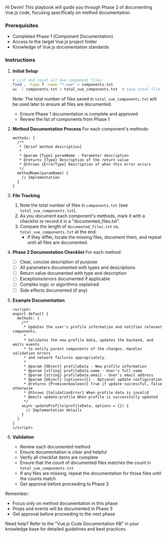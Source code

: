 Hi Devin! This playbook will guide you through Phase 2 of documenting Vue.js code, focusing specifically on method documentation.

### Prerequisites
- Completed Phase 1 (Component Documentation)
- Access to the target Vue.js project folder
- Knowledge of Vue.js documentation standards

### Instructions

1. **Initial Setup**
   ```bash
   # List and count all Vue component files
   find . -type f -name "*.vue" > components.txt
   wc -l components.txt > total_vue_components.txt  # Save total file count
   ```

   Note: The total number of files saved in `total_vue_components.txt` will be used later to ensure all files are documented.

   - Ensure Phase 1 documentation is complete and approved
   - Review the list of components from Phase 1

2. **Method Documentation Process**
   For each component's methods:

   ```vue
   methods: {
     /**
      * [Brief method description]
      *
      * @param {Type} paramName - Parameter description
      * @returns {Type} Description of the return value
      * @throws {ErrorType} Description of when this error occurs
      */
     methodName(paramName) {
       // Implementation
     }
   }
   ```

3. **File Tracking**
   1. Note the total number of files in `components.txt` (see `total_vue_components.txt`).
   2. As you document each component's methods, mark it with a checklist or record it in a "documented_files.txt".
   3. Compare the length of `documented_files.txt` vs. `total_vue_components.txt` at the end:
      - If they differ, locate the missing files, document them, and repeat until all files are documented.

4. **Phase 2 Documentation Checklist**
   For each method:
   - [ ] Clear, concise description of purpose
   - [ ] All parameters documented with types and descriptions
   - [ ] Return value documented with type and description
   - [ ] Exceptions/errors documented if applicable
   - [ ] Complex logic or algorithms explained
   - [ ] Side effects documented (if any)

4. **Example Documentation**
   ```vue
   <script>
   export default {
     methods: {
       /**
        * Updates the user's profile information and notifies relevant components.
        * 
        * Validates the new profile data, updates the backend, and emits events
        * to notify parent components of the changes. Handles validation errors
        * and network failures appropriately.
        *
        * @param {Object} profileData - New profile information
        * @param {string} profileData.name - User's full name
        * @param {string} profileData.email - User's email address
        * @param {Object} [options={}] - Optional update configuration
        * @returns {Promise<boolean>} True if update successful, false otherwise
        * @throws {ValidationError} When profile data is invalid
        * @emits update:profile When profile is successfully updated
        */
       async updateProfile(profileData, options = {}) {
         // Implementation details
       }
     }
   }
   </script>
   ```

5. **Validation**
   - Review each documented method
   - Ensure documentation is clear and helpful
   - Verify all checklist items are complete
   - Ensure that the count of documented files matches the count in `total_vue_components.txt`
   - If any files are missing, repeat the documentation for those files until the counts match
   - Get approval before proceeding to Phase 3

Remember:
- Focus only on method documentation in this phase
- Props and events will be documented in Phase 3
- Get approval before proceeding to the next phase

Need help? Refer to the "Vue.js Code Documentation KB" in your knowledge base for detailed guidelines and best practices.
